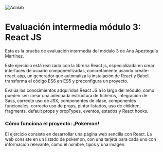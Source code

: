 ![Adalab](https://beta.adalab.es/resources/images/adalab-logo-155x61-bg-white.png)

# Evaluación intermedia módulo 3: React JS

Esta es la prueba de evaluación intermedia del módulo 3 de Ana Apezteguía Martínez.

Este ejercicio está realizado con la librería React.js, especializada en crear interfaces de usuario componentizadas, concretamente usando create-react-app, un generador que automaliza la instalación de React y Babel, transforma el código ES6 en ES5 y preconfigura un proyecto.

Evalúa los conocimientos adquiridos React JS a lo largo del módulo, como pueden ser: crear una adecuada estructura de ficheros, integración de Sass, correcto uso de JSX, componentes de clase, componentes funcionales, correcto uso de props, pintar listados, uso de children, fragments, default props y propTypes, eventos, estados y React hooks.

### Cómo funciona el proyecto: ¡Pokemon!

El ejercicio consiste en desarrollar una página web sencilla con React. La web consiste en un listado de pokemon, con una tarjeta para cada uno con información relevante, como el nombre, tipos y una imagen.
